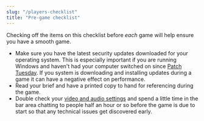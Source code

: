 ```yaml
---
slug: "/players-checklist"
title: "Pre-game checklist"
---
```


Checking off the items on this checklist before *each* game will help ensure you
have a smooth game.

* Make sure you have the latest security updates downloaded for your operating
  system. This is especially important if you are running Windows and haven't
  had your computer switched on since [Patch
  Tuesday](https://en.wikipedia.org/wiki/Patch_Tuesday). If you system is
  downloading and installing updates during a game it can have a negative effect
  on performance.
* Read your brief and have a printed copy to hand for referencing during the game.
* Double check your [video and audio settings](/players-configure-av) and spend
  a little time in the bar area chatting to people half an hour or so before the
  game is due to start so that any technical issues get discovered early.
